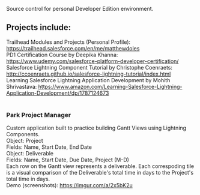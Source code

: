Source control for personal Developer Edition environment. <br/>
## Projects include:
Trailhead Modules and Projects (Personal Profile): https://trailhead.salesforce.com/en/me/matthewdoles<br/>
PD1 Certification Course by Deepika Khanna: https://www.udemy.com/salesforce-platform-developer-certification/<br/>
Salesforce Lightning Component Tutorial by Christophe Coenraets: http://ccoenraets.github.io/salesforce-lightning-tutorial/index.html<br/>
Learning Salesforce Lightning Application Development by Mohith Shrivastava: https://www.amazon.com/Learning-Salesforce-Lightning-Application-Development/dp/1787124673<br/><br/>
### Park Project Manager <br/>
Custom application built to practice building Gantt Views using Lightning Components. <br/>
Object: Project<br/>
Fields: Name, Start Date, End Date<br/>
Object: Deliverable<br/>
Fields: Name, Start Date, Due Date, Project (M-D)<br/>
Each row on the Gantt view represents a deliverable. Each correspoding tile is a visual comparison of the Deliverable's total time in days to the Project's total time in days. <br/>
Demo (screenshots): https://imgur.com/a/2x5bK2u

